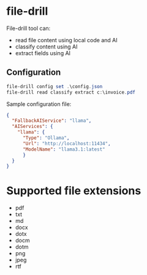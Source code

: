 # file-drill

File-drill tool can:

- read file content using local code and AI
- classify content using AI
- extract fields using AI

## Configuration

```powershell
file-drill config set .\config.json
file-drill read classify extract c:\invoice.pdf
```

Sample configuration file:

```json
{
  "FallbackAIService": "llama",
  "AIServices": {
    "llama": {
      "Type": "Ollama",
      "Url": "http://localhost:11434",
      "ModelName": "llama3.1:latest"
      }
  }
}
```

# Supported file extensions

- pdf
- txt
- md
- docx
- dotx
- docm
- dotm
- png
- jpeg
- rtf
